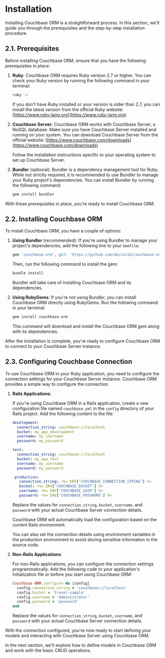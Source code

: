# Installation

Installing Couchbase ORM is a straightforward process. In this section, we'll guide you through the prerequisites and the step-by-step installation procedure.

## 2.1. Prerequisites

Before installing Couchbase ORM, ensure that you have the following prerequisites in place:

1. **Ruby**: Couchbase ORM requires Ruby version 2.7 or higher. You can check your Ruby version by running the following command in your terminal:

   ```sh
   ruby -v
   ```

   If you don't have Ruby installed or your version is older than 2.7, you can install the latest version from the official Ruby website: [https://www.ruby-lang.org](https://www.ruby-lang.org)

2. **Couchbase Server**: Couchbase ORM works with Couchbase Server, a NoSQL database. Make sure you have Couchbase Server installed and running on your system. You can download Couchbase Server from the official website: [https://www.couchbase.com/downloads](https://www.couchbase.com/downloads)

   Follow the installation instructions specific to your operating system to set up Couchbase Server.

3. **Bundler** (optional): Bundler is a dependency management tool for Ruby. While not strictly required, it is recommended to use Bundler to manage your Ruby project's dependencies. You can install Bundler by running the following command:

   ```sh
   gem install bundler
   ```

With these prerequisites in place, you're ready to install Couchbase ORM.

## 2.2. Installing Couchbase ORM

To install Couchbase ORM, you have a couple of options:

1. **Using Bundler** (recommended): If you're using Bundler to manage your project's dependencies, add the following line to your `Gemfile`:

   ```ruby
   gem 'couchbase-orm', git: 'https://github.com/doctolib/couchbase-orm'
   ```

   Then, run the following command to install the gem:

   ```sh
   bundle install
   ```

   Bundler will take care of installing Couchbase ORM and its dependencies.

2. **Using RubyGems**: If you're not using Bundler, you can install Couchbase ORM directly using RubyGems. Run the following command in your terminal:

   ```sh
   gem install couchbase-orm
   ```

   This command will download and install the Couchbase ORM gem along with its dependencies.

After the installation is complete, you're ready to configure Couchbase ORM to connect to your Couchbase Server instance.

## 2.3. Configuring Couchbase Connection

To use Couchbase ORM in your Ruby application, you need to configure the connection settings for your Couchbase Server instance. Couchbase ORM provides a simple way to configure the connection.

1. **Rails Applications**:

   If you're using Couchbase ORM in a Rails application, create a new configuration file named `couchbase.yml` in the `config` directory of your Rails project. Add the following content to the file:

   ```yaml
   development:
     connection_string: couchbase://localhost
     bucket: my_app_development
     username: my_username
     password: my_password

   test:
     connection_string: couchbase://localhost
     bucket: my_app_test
     username: my_username
     password: my_password

    production:
      connection_string: <%= ENV['COUCHBASE_CONNECTION_STRING'] %>
      bucket: <%= ENV['COUCHBASE_BUCKET'] %>
      username: <%= ENV['COUCHBASE_USER'] %>
      password: <%= ENV['COUCHBASE_PASSWORD'] %>
   ```

   Replace the values for `connection_string`, `bucket`, `username`, and `password` with your actual Couchbase Server connection details.

   Couchbase ORM will automatically load the configuration based on the current Rails environment.

   You can also set the connection details using environment variables in the production environment to avoid storing sensitive information in the source code.

2. **Non-Rails Applications**:

   For non-Rails applications, you can configure the connection settings programmatically. Add the following code to your application's initialization file or before you start using Couchbase ORM:

   ```ruby
   Couchbase ORM.configure do |config|
     config.connection_string = 'couchbase://localhost'
     config.bucket = 'travel-sample'
     config.username = 'Administrator'
     config.password = 'password'
   end
   ```

   Replace the values for `connection_string`, `bucket`, `username`, and `password` with your actual Couchbase Server connection details.

With the connection configured, you're now ready to start defining your models and interacting with Couchbase Server using Couchbase ORM.

In the next section, we'll explore how to define models in Couchbase ORM and work with the basic CRUD operations.
